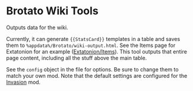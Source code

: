 # Brotato Wiki Tools

Outputs data for the wiki.

Currently, it can generate `{{StatsCard}}` templates in a table and saves them to `%appdata%/Brotato/wiki-output.html`. See the Items page for Extatonion for an example ([Extatonion/Items](https://brotato.wiki.spellsandguns.com/Mod:Extatonion/Items)). This tool outputs that entire page content, including all the stuff above the main table.

See the `config` object in the file for options. Be sure to change them to match your own mod. Note that the default settings are configured for the [Invasion](https://brotato.wiki.spellsandguns.com/Mod:Invasion) mod.
